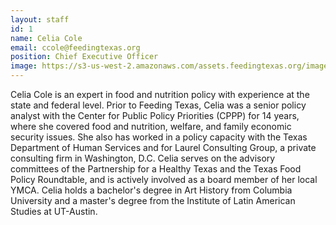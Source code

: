 ```yaml
---
layout: staff
id: 1
name: Celia Cole
email: ccole@feedingtexas.org
position: Chief Executive Officer
image: https://s3-us-west-2.amazonaws.com/assets.feedingtexas.org/images/staff/celia-cole.jpg
---
```


Celia Cole is an expert in food and nutrition policy with experience at the state and federal level.  Prior to Feeding Texas, Celia was a senior policy analyst with the Center for Public Policy Priorities (CPPP) for 14 years, where she covered food and nutrition, welfare, and family economic security issues. She also has worked in a policy capacity with the Texas Department of Human Services and for Laurel Consulting Group, a private consulting firm in Washington, D.C.  Celia serves on the advisory committees of the Partnership for a Healthy Texas and the Texas Food Policy Roundtable, and is actively involved as a board member of her local YMCA. Celia holds a bachelor's degree in Art History from Columbia University and a master's degree from the Institute of Latin American Studies at UT-Austin.
